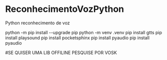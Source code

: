 # ReconhecimentoVozPython
Python reconhecimento de voz

python -m pip install --upgrade pip
python -m venv .venv
pip install gtts
pip install playsound
pip install pocketsphinx
pip install pyaudio
pip install pyaudio

#SE QUISER UMA LIB OFFILINE PESQUISE POR VOSK